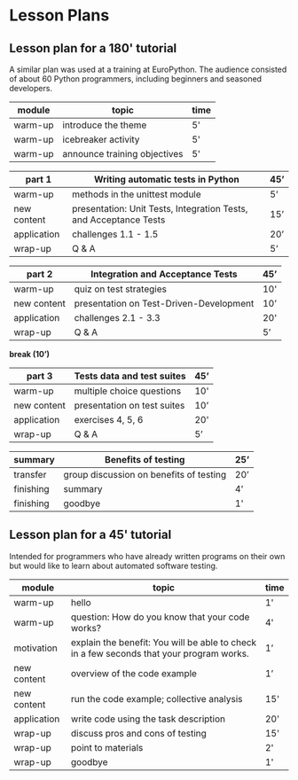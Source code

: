 # Lesson Plans

## Lesson plan for a 180' tutorial
A similar plan was used at a training at EuroPython. The audience consisted of about 60 Python programmers, including beginners and seasoned developers.

| module | topic | time |
|--------|-------|------|
| warm-up | introduce the theme | 5' |
| warm-up | icebreaker activity | 5' |
| warm-up | announce training objectives | 5' |

| part 1  | Writing automatic tests in Python | 45’ |
|---------|-----------------------------------|-----|
| warm-up | methods in the unittest module | 5’ |
| new content | presentation: Unit Tests, Integration Tests, and Acceptance Tests | 15’ |
| application | challenges 1.1 - 1.5 | 20’ |
| wrap-up | Q & A | 5’ |

| part 2  | Integration and Acceptance Tests | 45’ |
|---------|-----------------------------------|-----|
| warm-up | quiz on test strategies | 10' |
| new content | presentation on Test-Driven-Development | 10’ |
| application | challenges 2.1 - 3.3 | 20' |
| wrap-up | Q & A | 5’ |

**break (10’)**

| part 3  | Tests data and test suites | 45’ |
|---------|-----------------------------------|-----|
| warm-up | multiple choice questions | 10' |
| new content | presentation on test suites | 10’ |
| application | exercises 4, 5, 6 | 20' |
| wrap-up | Q & A | 5’ |

| summary  | Benefits of testing | 25’ |
|---------|-----------------------------------|-----|
| transfer | group discussion on benefits of testing | 20’ |
| finishing | summary | 4’ |
| finishing | goodbye | 1' |


## Lesson plan for a 45' tutorial

Intended for programmers who have already written programs on their own but would like to learn about automated software testing.

| module | topic | time |
|--------|-------|------|
| warm-up | hello | 1' |
| warm-up | question: How do you know that your code works? | 4' |
| motivation | explain the benefit: You will be able to check in a few seconds that your program works. | 1’ |
| new content | overview of the code example | 1’ |
| new content | run the code example; collective analysis | 15' |
| application | write code using the task description | 20' |
| wrap-up | discuss pros and cons of testing | 15' |
| wrap-up | point to materials | 2' |
| wrap-up | goodbye | 1' |
